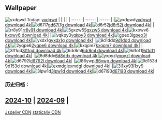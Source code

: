## Wallpaper
![yxdgwd](https://w.wallhaven.cc/full/yx/wallhaven-yxdgwd.jpg) Today: [yxdgwd](https://th.wallhaven.cc/small/yx/yxdgwd.jpg)
|      |      |      |
| :----: | :----: | :----: |
|![yxdgwd](https://th.wallhaven.cc/small/yx/yxdgwd.jpg)[yxdgwd download 4k](https://wallhaven.cc/w/yxdgwd)|![d67l7g](https://th.wallhaven.cc/small/d6/d67l7g.jpg)[d67l7g download 4k](https://wallhaven.cc/w/d67l7g)|![d6r52j](https://th.wallhaven.cc/small/d6/d6r52j.jpg)[d6r52j download 4k](https://wallhaven.cc/w/d6r52j)|
|![rr8y91](https://th.wallhaven.cc/small/rr/rr8y91.jpg)[rr8y91 download 4k](https://wallhaven.cc/w/rr8y91)|![5gxzw5](https://th.wallhaven.cc/small/5g/5gxzw5.jpg)[5gxzw5 download 4k](https://wallhaven.cc/w/5gxzw5)|![kxowv6](https://th.wallhaven.cc/small/kx/kxowv6.jpg)[kxowv6 download 4k](https://wallhaven.cc/w/kxowv6)|
|![vqkpy3](https://th.wallhaven.cc/small/vq/vqkpy3.jpg)[vqkpy3 download 4k](https://wallhaven.cc/w/vqkpy3)|![gpeo3l](https://th.wallhaven.cc/small/gp/gpeo3l.jpg)[gpeo3l download 4k](https://wallhaven.cc/w/gpeo3l)|![yxdx1g](https://th.wallhaven.cc/small/yx/yxdx1g.jpg)[yxdx1g download 4k](https://wallhaven.cc/w/yxdx1g)|
|![9d1ddd](https://th.wallhaven.cc/small/9d/9d1ddd.jpg)[9d1ddd download 4k](https://wallhaven.cc/w/9d1ddd)|![2yqpe6](https://th.wallhaven.cc/small/2y/2yqpe6.jpg)[2yqpe6 download 4k](https://wallhaven.cc/w/2yqpe6)|![kxqpm7](https://th.wallhaven.cc/small/kx/kxqpm7.jpg)[kxqpm7 download 4k](https://wallhaven.cc/w/kxqpm7)|
|![3l11qd](https://th.wallhaven.cc/small/3l/3l11qd.jpg)[3l11qd download 4k](https://wallhaven.cc/w/3l11qd)|![6dr8ml](https://th.wallhaven.cc/small/6d/6dr8ml.jpg)[6dr8ml download 4k](https://wallhaven.cc/w/6dr8ml)|![9d1o11](https://th.wallhaven.cc/small/9d/9d1o11.jpg)[9d1o11 download 4k](https://wallhaven.cc/w/9d1o11)|
|![6d8ddx](https://th.wallhaven.cc/small/6d/6d8ddx.jpg)[6d8ddx download 4k](https://wallhaven.cc/w/6d8ddx)|![yxpyzl](https://th.wallhaven.cc/small/yx/yxpyzl.jpg)[yxpyzl download 4k](https://wallhaven.cc/w/yxpyzl)|![d6792l](https://th.wallhaven.cc/small/d6/d6792l.jpg)[d6792l download 4k](https://wallhaven.cc/w/d6792l)|
|![l86ywp](https://th.wallhaven.cc/small/l8/l86ywp.jpg)[l86ywp download 4k](https://wallhaven.cc/w/l86ywp)|![9d153d](https://th.wallhaven.cc/small/9d/9d153d.jpg)[9d153d download 4k](https://wallhaven.cc/w/9d153d)|![exmdgl](https://th.wallhaven.cc/small/ex/exmdgl.jpg)[exmdgl download 4k](https://wallhaven.cc/w/exmdgl)|
|![3l1xy9](https://th.wallhaven.cc/small/3l/3l1xy9.jpg)[3l1xy9 download 4k](https://wallhaven.cc/w/3l1xy9)|![3lpw1d](https://th.wallhaven.cc/small/3l/3lpw1d.jpg)[3lpw1d download 4k](https://wallhaven.cc/w/3lpw1d)|![d67l93](https://th.wallhaven.cc/small/d6/d67l93.jpg)[d67l93 download 4k](https://wallhaven.cc/w/d67l93)|

### 历史归档：
[2024-10](https://github.com/april-projects/april-wallpaper/tree/main/picture/2024-10/) | [2024-09](https://github.com/april-projects/april-wallpaper/tree/main/picture/2024-09/) | 
---
[Jsdelivr CDN](https://cdn.jsdelivr.net/gh/april-projects/april-wallpaper/api.json)
[statically CDN](https://cdn.statically.io/gh/april-projects/april-wallpaper/main/api.json)